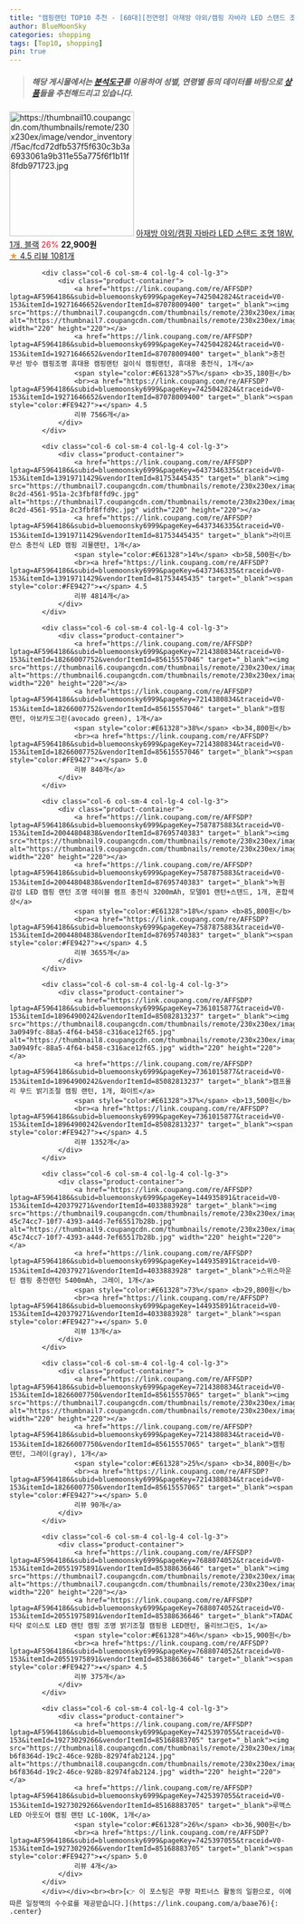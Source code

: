 ```yaml
---
title: "캠핑랜턴 TOP10 추천 - [60대][전연령] 아재방 야외/캠핑 자바라 LED 스탠드 조명 18W, 1개, 블랙"
author: BlueMoonSky
categories: shopping
tags: [Top10, shopping]
pin: true
---
```


> ##### 해당 게시물에서는 [**분석도구**](https://itemscout.io/)를 이용하여 **성별**, **연령별** 등의 데이터를 바탕으로 [**상품**](https://link.coupang.com/a/baae76)들을 추천해드리고 있습니다.
<div class="container"><div class="row">
            <div class="col-6 col-sm-4 col-lg-4 col-lg-3">
                <div class="product-container">
                    <a href="https://link.coupang.com/re/AFFSDP?lptag=AF5964186&subid=bluemoonsky6999&pageKey=6868431123&traceid=V0-153&itemId=16422727876&vendorItemId=86078028135" target="_blank"><img src="https://thumbnail10.coupangcdn.com/thumbnails/remote/230x230ex/image/vendor_inventory/f5ac/fcd72dfb537f5f630c3b3a6933061a9b311e55a775f6f1b11f8fdb971723.jpg" alt="https://thumbnail10.coupangcdn.com/thumbnails/remote/230x230ex/image/vendor_inventory/f5ac/fcd72dfb537f5f630c3b3a6933061a9b311e55a775f6f1b11f8fdb971723.jpg" width="220" height="220"></a>
                    <a href="https://link.coupang.com/re/AFFSDP?lptag=AF5964186&subid=bluemoonsky6999&pageKey=6868431123&traceid=V0-153&itemId=16422727876&vendorItemId=86078028135" target="_blank">아재방 야외/캠핑 자바라 LED 스탠드 조명 18W, 1개, 블랙</a>
                    <span style="color:#E61328">26%</span> <b>22,900원</b>
                    <br><a href="https://link.coupang.com/re/AFFSDP?lptag=AF5964186&subid=bluemoonsky6999&pageKey=6868431123&traceid=V0-153&itemId=16422727876&vendorItemId=86078028135" target="_blank"><span style="color:#FE9427">★</span> 4.5
                    리뷰 1081개</a>
                </div>
            </div>
            
            <div class="col-6 col-sm-4 col-lg-4 col-lg-3">
                <div class="product-container">
                    <a href="https://link.coupang.com/re/AFFSDP?lptag=AF5964186&subid=bluemoonsky6999&pageKey=7425042824&traceid=V0-153&itemId=19271646652&vendorItemId=87078009400" target="_blank"><img src="https://thumbnail7.coupangcdn.com/thumbnails/remote/230x230ex/image/vendor_inventory/9252/c84a3af84591c01bdbffa0e7e4ab77e336527542367aa2bcfc89330b5072.jpg" alt="https://thumbnail7.coupangcdn.com/thumbnails/remote/230x230ex/image/vendor_inventory/9252/c84a3af84591c01bdbffa0e7e4ab77e336527542367aa2bcfc89330b5072.jpg" width="220" height="220"></a>
                    <a href="https://link.coupang.com/re/AFFSDP?lptag=AF5964186&subid=bluemoonsky6999&pageKey=7425042824&traceid=V0-153&itemId=19271646652&vendorItemId=87078009400" target="_blank">충전 무선 방수 캠핑조명 휴대용 캠핑랜턴 걸이식 캠핑랜턴, 휴대용 충전식, 1개</a>
                    <span style="color:#E61328">57%</span> <b>35,180원</b>
                    <br><a href="https://link.coupang.com/re/AFFSDP?lptag=AF5964186&subid=bluemoonsky6999&pageKey=7425042824&traceid=V0-153&itemId=19271646652&vendorItemId=87078009400" target="_blank"><span style="color:#FE9427">★</span> 4.5
                    리뷰 7566개</a>
                </div>
            </div>
            
            <div class="col-6 col-sm-4 col-lg-4 col-lg-3">
                <div class="product-container">
                    <a href="https://link.coupang.com/re/AFFSDP?lptag=AF5964186&subid=bluemoonsky6999&pageKey=6437346335&traceid=V0-153&itemId=13919711429&vendorItemId=81753445435" target="_blank"><img src="https://thumbnail7.coupangcdn.com/thumbnails/remote/230x230ex/image/retail/images/2022/05/20/11/4/b2d304d6-8c2d-4561-951a-2c3fbf8ffd9c.jpg" alt="https://thumbnail7.coupangcdn.com/thumbnails/remote/230x230ex/image/retail/images/2022/05/20/11/4/b2d304d6-8c2d-4561-951a-2c3fbf8ffd9c.jpg" width="220" height="220"></a>
                    <a href="https://link.coupang.com/re/AFFSDP?lptag=AF5964186&subid=bluemoonsky6999&pageKey=6437346335&traceid=V0-153&itemId=13919711429&vendorItemId=81753445435" target="_blank">라이프란스 충전식 LED 캠핑 괴물랜턴, 1개</a>
                    <span style="color:#E61328">14%</span> <b>58,500원</b>
                    <br><a href="https://link.coupang.com/re/AFFSDP?lptag=AF5964186&subid=bluemoonsky6999&pageKey=6437346335&traceid=V0-153&itemId=13919711429&vendorItemId=81753445435" target="_blank"><span style="color:#FE9427">★</span> 4.5
                    리뷰 4814개</a>
                </div>
            </div>
            
            <div class="col-6 col-sm-4 col-lg-4 col-lg-3">
                <div class="product-container">
                    <a href="https://link.coupang.com/re/AFFSDP?lptag=AF5964186&subid=bluemoonsky6999&pageKey=7214380834&traceid=V0-153&itemId=18266007752&vendorItemId=85615557046" target="_blank"><img src="https://thumbnail6.coupangcdn.com/thumbnails/remote/230x230ex/image/vendor_inventory/12ee/1643b4704d48c5802c441577c9256ecfff1f657c3481dfca214c7322574d.jpg" alt="https://thumbnail6.coupangcdn.com/thumbnails/remote/230x230ex/image/vendor_inventory/12ee/1643b4704d48c5802c441577c9256ecfff1f657c3481dfca214c7322574d.jpg" width="220" height="220"></a>
                    <a href="https://link.coupang.com/re/AFFSDP?lptag=AF5964186&subid=bluemoonsky6999&pageKey=7214380834&traceid=V0-153&itemId=18266007752&vendorItemId=85615557046" target="_blank">캠핑 랜턴, 아보카도그린(avocado green), 1개</a>
                    <span style="color:#E61328">38%</span> <b>34,800원</b>
                    <br><a href="https://link.coupang.com/re/AFFSDP?lptag=AF5964186&subid=bluemoonsky6999&pageKey=7214380834&traceid=V0-153&itemId=18266007752&vendorItemId=85615557046" target="_blank"><span style="color:#FE9427">★</span> 5.0
                    리뷰 840개</a>
                </div>
            </div>
            
            <div class="col-6 col-sm-4 col-lg-4 col-lg-3">
                <div class="product-container">
                    <a href="https://link.coupang.com/re/AFFSDP?lptag=AF5964186&subid=bluemoonsky6999&pageKey=7587875883&traceid=V0-153&itemId=20044804838&vendorItemId=87695740383" target="_blank"><img src="https://thumbnail9.coupangcdn.com/thumbnails/remote/230x230ex/image/vendor_inventory/9a68/d037538b893e52ed670d223fd3508a7da4a39740081f8da9ac2f8d7c7d9e.jpg" alt="https://thumbnail9.coupangcdn.com/thumbnails/remote/230x230ex/image/vendor_inventory/9a68/d037538b893e52ed670d223fd3508a7da4a39740081f8da9ac2f8d7c7d9e.jpg" width="220" height="220"></a>
                    <a href="https://link.coupang.com/re/AFFSDP?lptag=AF5964186&subid=bluemoonsky6999&pageKey=7587875883&traceid=V0-153&itemId=20044804838&vendorItemId=87695740383" target="_blank">녹원 감성 LED 캠핑 랜턴 조명 테이블 램프 충전식 3200mAh, 모델01 랜턴+스탠드, 1개, 혼합색상</a>
                    <span style="color:#E61328">18%</span> <b>85,800원</b>
                    <br><a href="https://link.coupang.com/re/AFFSDP?lptag=AF5964186&subid=bluemoonsky6999&pageKey=7587875883&traceid=V0-153&itemId=20044804838&vendorItemId=87695740383" target="_blank"><span style="color:#FE9427">★</span> 4.5
                    리뷰 3655개</a>
                </div>
            </div>
            
            <div class="col-6 col-sm-4 col-lg-4 col-lg-3">
                <div class="product-container">
                    <a href="https://link.coupang.com/re/AFFSDP?lptag=AF5964186&subid=bluemoonsky6999&pageKey=7361015877&traceid=V0-153&itemId=18964900242&vendorItemId=85082813237" target="_blank"><img src="https://thumbnail8.coupangcdn.com/thumbnails/remote/230x230ex/image/retail/images/1166397235355424-3a0949fc-88a5-4f64-b458-c316ace12f65.jpg" alt="https://thumbnail8.coupangcdn.com/thumbnails/remote/230x230ex/image/retail/images/1166397235355424-3a0949fc-88a5-4f64-b458-c316ace12f65.jpg" width="220" height="220"></a>
                    <a href="https://link.coupang.com/re/AFFSDP?lptag=AF5964186&subid=bluemoonsky6999&pageKey=7361015877&traceid=V0-153&itemId=18964900242&vendorItemId=85082813237" target="_blank">캠프올리 무드 밝기조절 캠핑 랜턴, 1개, 화이트</a>
                    <span style="color:#E61328">37%</span> <b>13,500원</b>
                    <br><a href="https://link.coupang.com/re/AFFSDP?lptag=AF5964186&subid=bluemoonsky6999&pageKey=7361015877&traceid=V0-153&itemId=18964900242&vendorItemId=85082813237" target="_blank"><span style="color:#FE9427">★</span> 4.5
                    리뷰 1352개</a>
                </div>
            </div>
            
            <div class="col-6 col-sm-4 col-lg-4 col-lg-3">
                <div class="product-container">
                    <a href="https://link.coupang.com/re/AFFSDP?lptag=AF5964186&subid=bluemoonsky6999&pageKey=144935891&traceid=V0-153&itemId=420379271&vendorItemId=4033883928" target="_blank"><img src="https://thumbnail9.coupangcdn.com/thumbnails/remote/230x230ex/image/retail/images/8937448360313644-45c74cc7-10f7-4393-a44d-7ef65517b28b.jpg" alt="https://thumbnail9.coupangcdn.com/thumbnails/remote/230x230ex/image/retail/images/8937448360313644-45c74cc7-10f7-4393-a44d-7ef65517b28b.jpg" width="220" height="220"></a>
                    <a href="https://link.coupang.com/re/AFFSDP?lptag=AF5964186&subid=bluemoonsky6999&pageKey=144935891&traceid=V0-153&itemId=420379271&vendorItemId=4033883928" target="_blank">스위스마운틴 캠핑 충전랜턴 5400mAh, 그레이, 1개</a>
                    <span style="color:#E61328">73%</span> <b>29,800원</b>
                    <br><a href="https://link.coupang.com/re/AFFSDP?lptag=AF5964186&subid=bluemoonsky6999&pageKey=144935891&traceid=V0-153&itemId=420379271&vendorItemId=4033883928" target="_blank"><span style="color:#FE9427">★</span> 5.0
                    리뷰 13개</a>
                </div>
            </div>
            
            <div class="col-6 col-sm-4 col-lg-4 col-lg-3">
                <div class="product-container">
                    <a href="https://link.coupang.com/re/AFFSDP?lptag=AF5964186&subid=bluemoonsky6999&pageKey=7214380834&traceid=V0-153&itemId=18266007750&vendorItemId=85615557065" target="_blank"><img src="https://thumbnail7.coupangcdn.com/thumbnails/remote/230x230ex/image/vendor_inventory/9dbd/2d0737dae00a138c13b5b2c861e22d8ccf8d693882b3c22842f5adb044a1.jpg" alt="https://thumbnail7.coupangcdn.com/thumbnails/remote/230x230ex/image/vendor_inventory/9dbd/2d0737dae00a138c13b5b2c861e22d8ccf8d693882b3c22842f5adb044a1.jpg" width="220" height="220"></a>
                    <a href="https://link.coupang.com/re/AFFSDP?lptag=AF5964186&subid=bluemoonsky6999&pageKey=7214380834&traceid=V0-153&itemId=18266007750&vendorItemId=85615557065" target="_blank">캠핑 랜턴, 그레이(gray), 1개</a>
                    <span style="color:#E61328">25%</span> <b>34,800원</b>
                    <br><a href="https://link.coupang.com/re/AFFSDP?lptag=AF5964186&subid=bluemoonsky6999&pageKey=7214380834&traceid=V0-153&itemId=18266007750&vendorItemId=85615557065" target="_blank"><span style="color:#FE9427">★</span> 5.0
                    리뷰 90개</a>
                </div>
            </div>
            
            <div class="col-6 col-sm-4 col-lg-4 col-lg-3">
                <div class="product-container">
                    <a href="https://link.coupang.com/re/AFFSDP?lptag=AF5964186&subid=bluemoonsky6999&pageKey=7688074052&traceid=V0-153&itemId=20551975891&vendorItemId=85388636646" target="_blank"><img src="https://thumbnail7.coupangcdn.com/thumbnails/remote/230x230ex/image/vendor_inventory/9ee9/82c959d31c78e0c5c4061d12329cdfe236dbf127736e63c03dc260beaa3e.jpg" alt="https://thumbnail7.coupangcdn.com/thumbnails/remote/230x230ex/image/vendor_inventory/9ee9/82c959d31c78e0c5c4061d12329cdfe236dbf127736e63c03dc260beaa3e.jpg" width="220" height="220"></a>
                    <a href="https://link.coupang.com/re/AFFSDP?lptag=AF5964186&subid=bluemoonsky6999&pageKey=7688074052&traceid=V0-153&itemId=20551975891&vendorItemId=85388636646" target="_blank">TADAC 타닥 로이스토 LED 랜턴 캠핑 조명 밝기조절 캠핑용 LED랜턴, 올리브그린S, 1</a>
                    <span style="color:#E61328">46%</span> <b>15,900원</b>
                    <br><a href="https://link.coupang.com/re/AFFSDP?lptag=AF5964186&subid=bluemoonsky6999&pageKey=7688074052&traceid=V0-153&itemId=20551975891&vendorItemId=85388636646" target="_blank"><span style="color:#FE9427">★</span> 4.5
                    리뷰 375개</a>
                </div>
            </div>
            
            <div class="col-6 col-sm-4 col-lg-4 col-lg-3">
                <div class="product-container">
                    <a href="https://link.coupang.com/re/AFFSDP?lptag=AF5964186&subid=bluemoonsky6999&pageKey=7425397055&traceid=V0-153&itemId=19273029266&vendorItemId=85168883705" target="_blank"><img src="https://thumbnail8.coupangcdn.com/thumbnails/remote/230x230ex/image/retail/images/231631379715616-b6f8364d-19c2-46ce-928b-82974fab2124.jpg" alt="https://thumbnail8.coupangcdn.com/thumbnails/remote/230x230ex/image/retail/images/231631379715616-b6f8364d-19c2-46ce-928b-82974fab2124.jpg" width="220" height="220"></a>
                    <a href="https://link.coupang.com/re/AFFSDP?lptag=AF5964186&subid=bluemoonsky6999&pageKey=7425397055&traceid=V0-153&itemId=19273029266&vendorItemId=85168883705" target="_blank">루맥스 LED 아웃도어 캠핑 랜턴 LC-100K, 1개</a>
                    <span style="color:#E61328">26%</span> <b>36,900원</b>
                    <br><a href="https://link.coupang.com/re/AFFSDP?lptag=AF5964186&subid=bluemoonsky6999&pageKey=7425397055&traceid=V0-153&itemId=19273029266&vendorItemId=85168883705" target="_blank"><span style="color:#FE9427">★</span> 5.0
                    리뷰 4개</a>
                </div>
            </div>
            </div></div><br><br>[👉 이 포스팅은 쿠팡 파트너스 활동의 일환으로, 이에 따른 일정액의 수수료를 제공받습니다.](https://link.coupang.com/a/baae76){: .center}